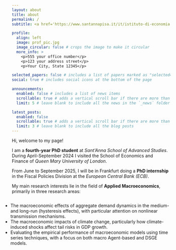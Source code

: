 ```yaml
---
layout: about
title: about
permalink: /
subtitle: <a href='https://www.santannapisa.it/it/istituto-di-economia'>Sant'Anna School of Advanced Studies, Intitute of Economics</a>. 

profile:
  align: left
  image: prof_pic.jpg
  image_circular: false # crops the image to make it circular
  more_info: >
    <p>555 your office number</p>
    <p>123 your address street</p>
    <p>Your City, State 12345</p>

selected_papers: false # includes a list of papers marked as "selected={true}"
social: true # includes social icons at the bottom of the page

announcements:
  enabled: false # includes a list of news items
  scrollable: true # adds a vertical scroll bar if there are more than 3 news items
  limit: 5 # leave blank to include all the news in the `_news` folder

latest_posts:
  enabled: false
  scrollable: true # adds a vertical scroll bar if there are more than 3 new posts items
  limit: 3 # leave blank to include all the blog posts
---
```


Hi, welcome to my page!

I am a <strong>fourth-year PhD student</strong> at <em>Sant'Anna School of Advanced Studies</em>. 
During April-September 2024 I visited the School of Economics and Finance of <em>Queen Mary University of London</em>.

From June to September 2025, I will be in Frankfurt doing a <strong>PhD internship</strong> in the Fiscal Policies Division at the <em>European Central Bank (ECB)</em>.

My main research interests lie in the field of <strong>Applied Macroeconomics</strong>, primarily in three research areas:

<div style="text-align: center;">
  <ul style="display: inline-block; text-align: left; margin-left: -2em;">
    <li>The macroeconomic effects of aggregate demand dynamics in the medium- and&nbsp;long-run (hysteresis effects), with particular attention on nonlinear transmission&nbsp;mechanisms.</li>
    <li>The macroeconomic impacts of climate change, particularly how climate-induced shocks affect tail risks in GDP growth.</li>
    <li>Evaluating the empirical performance of macroeconomic models using time series techniques, with a focus on both macro Agent-based and DSGE models.</li>
  </ul>
</div>


